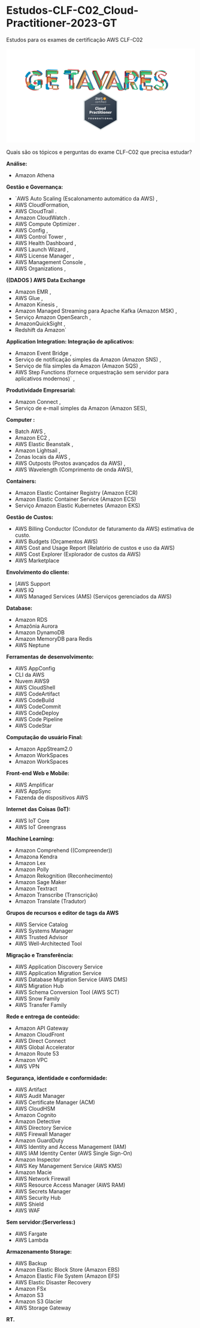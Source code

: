 # Estudos-CLF-C02_Cloud-Practitioner-2023-GT

Estudos  para os exames de  certificação AWS  CLF-C02


![ARTE_36-AWS-GE.T-2000X2000.jpg](ARTE_36-AWS-GE.T-2000X2000.jpg)

Quais são os tópicos e perguntas do exame CLF-C02 que precisa estudar? 


**Análise:**
* Amazon Athena 


**Gestão e Governança:**
* `AWS Auto Scaling (Escalonamento automático da AWS) ,
* AWS CloudFormation,
* AWS CloudTrail .
* Amazon CloudWatch .
* AWS Compute Optimizer .
* AWS Config ,
* AWS Control Tower ,
* AWS Health Dashboard ,
* AWS Launch Wizard ,
* AWS License Manager ,
* AWS Management Console ,
* AWS Organizations ,

**((DADOS ) AWS Data Exchange**
* Amazon EMR ,
* AWS Glue ,
* Amazon Kinesis ,
* Amazon Managed Streaming para Apache Kafka (Amazon MSK) ,
* Serviço Amazon OpenSearch ,
* AmazonQuickSight ,
* Redshift da Amazon` 

**Application Integration: Integração de aplicativos:**
* Amazon Event Bridge ,
* Serviço de notificação simples da Amazon (Amazon SNS) ,
* Serviço de fila simples da Amazon (Amazon SQS) ,
* AWS Step Functions  (fornece orquestração sem servidor para aplicativos modernos)` ,

**Produtividade Empresarial:**
* Amazon Connect ,
* Serviço de e-mail simples da Amazon (Amazon SES),


**Computer :**

* Batch AWS ,
* Amazon EC2 ,
* AWS Elastic Beanstalk ,
* Amazon Lightsail ,
* Zonas locais da AWS ,
* AWS Outposts (Postos avançados da AWS) ,
* AWS Wavelength (Comprimento de onda AWS),

**Containers:**

* Amazon Elastic Container Registry (Amazon ECR)
* Amazon Elastic Container Service (Amazon ECS)
* Serviço Amazon Elastic Kubernetes (Amazon EKS)



**Gestão de Custos:**
* AWS Billing Conductor (Condutor de faturamento da AWS) estimativa de custo.
* AWS Budgets (Orçamentos AWS)
* AWS Cost and Usage Report (Relatório de custos e uso da AWS)
* AWS Cost Explorer (Explorador de custos da AWS)
* AWS Marketplace

**Envolvimento do cliente:**
* [AWS Support
* AWS IQ
* AWS Managed Services (AMS) (Serviços gerenciados da AWS) 

**Database:**
* Amazon RDS
* Amazônia Aurora
* Amazon DynamoDB
* Amazon MemoryDB para Redis
* AWS Neptune

**Ferramentas de desenvolvimento:**

* AWS AppConfig
* CLI da AWS
* Nuvem AWS9
* AWS CloudShell
* AWS CodeArtifact
* AWS CodeBuild
* AWS CodeCommit
* AWS CodeDeploy
* AWS Code Pipeline
* AWS CodeStar

**Computação do usuário Final:**
*   Amazon AppStream2.0
*   Amazon WorkSpaces
*   Amazon WorkSpaces

**Front-end Web e Mobile:**

* AWS Amplificar
* AWS AppSync
* Fazenda de dispositivos AWS

**Internet das Coisas (IoT):**
* AWS IoT Core
* AWS IoT Greengrass


**Machine Learning:**

* Amazon Comprehend ((Compreender))
* Amazona Kendra
* Amazon Lex
* Amazon Polly
* Amazon Rekognition  (Reconhecimento)
* Amazon Sage Maker
* Amazon Textract
* Amazon Transcribe  (Transcrição)
* Amazon Translate  (Tradutor)


**Grupos de recursos e editor de tags da AWS**

* AWS Service Catalog
* AWS Systems Manager
* AWS Trusted Advisor
* AWS Well-Architected Tool

**Migração e Transferência:**

* AWS Application Discovery Service
* AWS Application Migration Service
* AWS Database Migration Service (AWS DMS)
* AWS Migration Hub
* AWS Schema Conversion Tool (AWS SCT)
* AWS Snow Family
* AWS Transfer Family

**Rede e entrega de conteúdo:**

* Amazon API Gateway
* Amazon CloudFront
* AWS Direct Connect
* AWS Global Accelerator
* Amazon Route 53
* Amazon VPC
* AWS VPN


**Segurança, identidade e conformidade:**


* AWS Artifact
* AWS Audit Manager
* AWS Certificate Manager (ACM)
* AWS CloudHSM
* Amazon Cognito
* Amazon Detective
* AWS Directory Service
* AWS Firewall Manager
* Amazon GuardDuty
* AWS Identity and Access Management (IAM)
* AWS IAM Identity Center (AWS Single Sign-On)
* Amazon Inspector
* AWS Key Management Service (AWS KMS)
* Amazon Macie
* AWS Network Firewall
* AWS Resource Access Manager (AWS RAM)
* AWS Secrets Manager
* AWS Security Hub
* AWS Shield
* AWS WAF


**Sem servidor:(Serverless:)**

* AWS Fargate
* AWS Lambda


**Armazenamento Storage:**

* AWS Backup
* Amazon Elastic Block Store (Amazon EBS)
* Amazon Elastic File System (Amazon EFS)
* AWS Elastic Disaster Recovery
* Amazon FSx
* Amazon S3
* Amazon S3 Glacier
* AWS Storage Gateway





**RT.**






